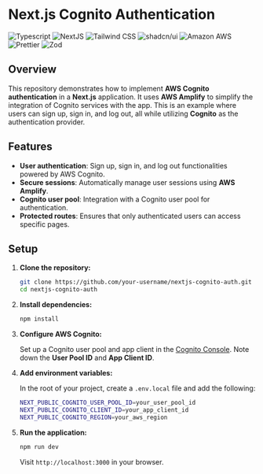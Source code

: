 # Next.js Cognito Authentication
![Typescript](https://img.shields.io/badge/TypeScript-007ACC?style=for-the-badge&logo=typescript&logoColor=white)
![NextJS](https://img.shields.io/badge/next%20js-000000?style=for-the-badge&logo=nextdotjs&logoColor=white)
![Tailwind CSS](https://img.shields.io/badge/Tailwind_CSS-38B2AC?style=for-the-badge&logo=tailwind-css&logoColor=white)
![shadcn/ui](https://img.shields.io/badge/shadcn%2Fui-000000?style=for-the-badge&logo=shadcnui&logoColor=white)
![Amazon AWS](https://img.shields.io/badge/Amazon_AWS-FF9900?style=for-the-badge&logo=amazonaws&logoColor=white)
![Prettier](https://img.shields.io/badge/prettier-1A2C34?style=for-the-badge&logo=prettier&logoColor=F7BA3E)
![Zod](https://img.shields.io/badge/Zod-000000?style=for-the-badge&logo=zod&logoColor=3068B7)

## Overview

This repository demonstrates how to implement **AWS Cognito authentication** in a **Next.js** application. It uses **AWS Amplify** to simplify the integration of Cognito services with the app. This is an example where users can sign up, sign in, and log out, all while utilizing **Cognito** as the authentication provider.

## Features

- **User authentication**: Sign up, sign in, and log out functionalities powered by AWS Cognito.
- **Secure sessions**: Automatically manage user sessions using **AWS Amplify**.
- **Cognito user pool**: Integration with a Cognito user pool for authentication.
- **Protected routes**: Ensures that only authenticated users can access specific pages.

## Setup

1. **Clone the repository:**

   ```bash
   git clone https://github.com/your-username/nextjs-cognito-auth.git
   cd nextjs-cognito-auth
   ```

2. **Install dependencies:**

   ```bash
   npm install
   ```

3. **Configure AWS Cognito:**

   Set up a Cognito user pool and app client in the [Cognito Console](https://console.aws.amazon.com/cognito). Note down the **User Pool ID** and **App Client ID**.

4. **Add environment variables:**

   In the root of your project, create a `.env.local` file and add the following:

   ```bash
   NEXT_PUBLIC_COGNITO_USER_POOL_ID=your_user_pool_id
   NEXT_PUBLIC_COGNITO_CLIENT_ID=your_app_client_id
   NEXT_PUBLIC_COGNITO_REGION=your_aws_region
   ```

5. **Run the application:**

   ```bash
   npm run dev
   ```

   Visit `http://localhost:3000` in your browser.